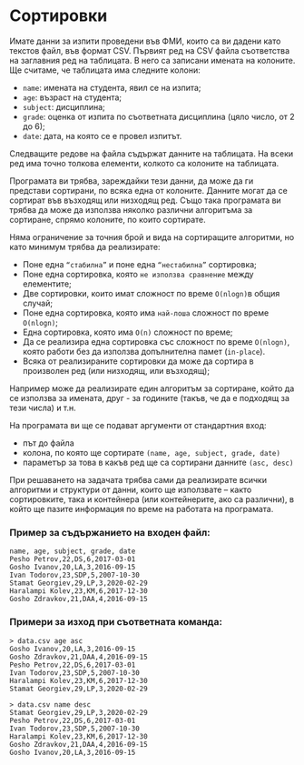 ﻿# Сортировки
Имате данни за изпити проведени във ФМИ, които са ви дадени като текстов файл, във формат CSV. Първият ред на CSV файла съответства на заглавния ред на таблицата. В него са записани имената на колоните. Ще считаме, че таблицата има следните колони:
*   `name`: имената на студента, явил се на изпита;
*   `age`: възраст на студента;
*   `subject`: дисциплина;
*   `grade`: оценка от изпита по съответната дисциплина (цяло число, от 2 до 6);
*   `date`: дата, на която се е провел изпитът.

Следващите редове на файла съдържат данните на таблицата. На всеки ред има точно толкова елементи, колкото са колоните на таблицата.

Програмата ви трябва, зареждайки тези данни, да може да ги представи сортирани, по всяка една от колоните. Данните могат да се сортират във възходящ или низходящ ред. Също така програмата ви трябва да може да използва няколко различни алгоритъма за сортиране, спрямо колоните, по които сортирате.

Няма ограничение за точния брой и вида на сортиращите алгоритми, но като минимум трябва да реализирате:

*   Поне една `“стабилна”` и поне една `“нестабилна”` сортировка;
*   Поне една сортировка, която `не използва сравнение` между елементите;
*   Две сортировки, които имат сложност по време `O(nlogn)`в общия случай;
*   Поне една сортировка, която има `най-лоша` сложност по време `O(nlogn)`;
*   Една сортировка, която има `O(n)` сложност по време;
*   Да се реализира една сортировка със сложност по време `O(nlogn)`, която  работи без да използва допълнителна памет (`in-place`).
*   Всяка от реализираните сортировки да може да сортира в произволен ред (или низходящ, или възходящ);

Например може да реализирате един алгоритъм за сортиране, който да се използва за имената, друг - за годините (такъв, че да е подходящ за тези числа) и т.н.

На програмата ви ще се подават аргументи от стандартния вход: 
*   път до файла 
*   колона, по която ще сортирате `(name, age, subject, grade, date)`
*   параметър за това в какъв ред ще са сортирани данните `(asc, desc)`

При решаването на задачата трябва сами да реализирате всички алгоритми и структури от данни, които ще използвате – както сортировките, така и контейнера (или контейнерите, ако са различни), в който ще пазите информация по време на работата на програмата.

### Пример за съдържанието на входен файл:
```
name, age, subject, grade, date
Pesho Petrov,22,DS,6,2017-03-01
Gosho Ivanov,20,LA,3,2016-09-15
Ivan Todorov,23,SDP,5,2007-10-30
Stamat Georgiev,29,LP,3,2020-02-29
Haralampi Kolev,23,KM,6,2017-12-30
Gosho Zdravkov,21,DAA,4,2016-09-15
```
### Примери за изход при съответната команда:
```
> data.csv age asc
Gosho Ivanov,20,LA,3,2016-09-15
Gosho Zdravkov,21,DAA,4,2016-09-15
Pesho Petrov,22,DS,6,2017-03-01
Ivan Todorov,23,SDP,5,2007-10-30
Haralampi Kolev,23,KM,6,2017-12-30
Stamat Georgiev,29,LP,3,2020-02-29

> data.csv name desc
Stamat Georgiev,29,LP,3,2020-02-29
Pesho Petrov,22,DS,6,2017-03-01
Ivan Todorov,23,SDP,5,2007-10-30
Haralampi Kolev,23,KM,6,2017-12-30
Gosho Zdravkov,21,DAA,4,2016-09-15
Gosho Ivanov,20,LA,3,2016-09-15
```